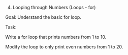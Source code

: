 4. Looping through Numbers (Loops - for)

Goal: Understand the basic for loop.

Task:

Write a for loop that prints numbers from 1 to 10.

Modify the loop to only print even numbers from 1 to 20.
